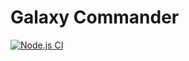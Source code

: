 # Galaxy Commander

[![Node.js CI](https://github.com/Tougrel/Galaxy-Commander/actions/workflows/node.js.yml/badge.svg)](https://github.com/Tougrel/Galaxy-Commander/actions/workflows/node.js.yml)
